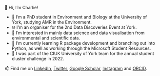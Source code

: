👋 Hi, I’m Charlie!

- 💞️ I’m a PhD student in Environment and Biology at the University of York, studying AMR in the Environment.
- 🌐 I'm an organiser for the 2nd Data Discoveries Event at York.
- 👀 I’m interested in mainly data science and data visualisation from environmental and scientific data.
- 🌱 I’m currently learning R package development and branching out into Python, as well as working through the Microsoft Student Resources.
- 🌟 I was part of the CIUK University of York team for the annual student cluster challenge in 2022.

📫 Find me on [LinkedIn](https://www.linkedin.com/in/charlotte-head-a4b503128/), [Twitter](https://twitter.com/scicharlie), [Google Scholar](https://scholar.google.com/citations?user=2OIJcyQAAAAJ&hl=en), [Instagram](https://www.instagram.com/scicharlie/) and [ORCID](https://orcid.org/my-orcid?orcid=0000-0003-4888-9112).

<!---
charlierose22/charlierose22 is a ✨ special ✨ repository because its `README.md` (this file) appears on your GitHub profile.
You can click the Preview link to take a look at your changes.
--->
